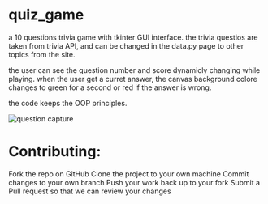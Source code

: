 # quiz_game
 a 10 questions trivia game with tkinter GUI interface.
 the trivia questios are taken from trivia API, and can be changed in the data.py page to other topics from the site.
 
 the user can see the question number and score dynamicly changing while playing.
 when the user get a curret answer, the canvas background colore changes to green for a second or red if the answer is wrong.
 
 the code keeps the OOP principles.
 
 
 ![question capture](https://user-images.githubusercontent.com/93610739/204782195-2d618532-7528-4102-9db8-10900532ee34.JPG)


# Contributing:
Fork the repo on GitHub
Clone the project to your own machine
Commit changes to your own branch
Push your work back up to your fork
Submit a Pull request so that we can review your changes

